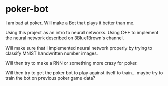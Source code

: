# poker-bot
I am bad at poker. Will make a Bot that plays it better than me.

Using this project as an intro to neural networks. Using C++ to implement the neural network described on 3Blue1Brown's channel.

Will make sure that I implemented neural network properly by trying to classify MNIST handwritten number images.

Will then try to make a RNN or something more crazy for poker.

Will then try to get the poker bot to play against itself to train... maybe try to train the bot on previous poker game data?
